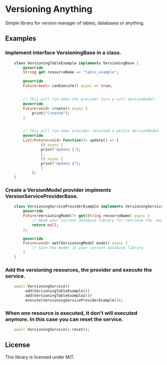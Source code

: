 # Versioning Anything
Simple library for version manager of tables, databases or anything.

## Examples

### Implement interface VersioningBase in a class.

```dart
    class VersioningTableExample implements VersioningBase {
        @override
        String get resourceName => "table_example";

        @override
        Future<bool> canExecute() async => true;


        // This will run when the provider turn a null VersionModel.
        @override
        Future<void> create() async {
            print("Created");
        }


        // This will run when provider returned a exists VersionModel.
        @override
        List<Future<void> Function()> update() => [
                () async {
                print("Update 1");
                },
                () async {
                print("Update 2");
                }
            ];
    }
```

### Create a VersionModel provider implments VersionServiceProviderBase.

```dart
    class VersioningServiceProviderExample implements VersioningServiceProviderBase {
        @override
        Future<VersioningModel?> get(String resourceName) async {
            // Read your current database library for retrieve the  model.
            return null;
        };

        @override
        Future<void> set(VersioningModel model) async {
            // Save the model in your current database library.
        }
    }   
```

### Add the versioning resources, the provider and execute the service.
```dart
    await VersioningService()
        .add(VersioningTableExample())
        .add(VersioningTableExample2())
        .execute(VersioningServiceProviderExample());
```

### When one resource is executed, it don't will executed anymore. In this case you can reset the service.
```dart
    await VersioningService().reset();
```

## License
This library is licensed under MIT.
